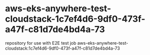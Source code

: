 # aws-eks-anywhere-test-cloudstack-1c7ef4d6-9df0-473f-a47f-c81d7de4bd4a-73
repository for use with E2E test job aws-eks-anywhere-test-cloudstack:1c7ef4d6-9df0-473f-a47f-c81d7de4bd4a-73
